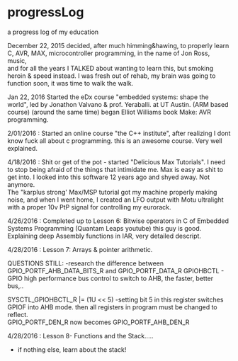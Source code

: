 # progressLog
a progress log of my education

December 22, 2015
decided, after much himming&hawing, to properly learn C, AVR, MAX, microcontroller programming, in the name of Jon Ross, music,  
and for all the years I TALKED about wanting to learn this, but smoking heroin & speed instead.  I was fresh out of rehab, 
my brain was going to function soon, it was time to walk the walk. 

Jan 22, 2016
Started the eDx course "embedded systems: shape the world", led by Jonathon Valvano & prof. Yeraballi. at UT Austin. (ARM based course)
(around the same time)  began Elliot Williams book  Make: AVR programming.

2/01/2016 : Started an online course "the C++ institute", after realizing I dont know fuck all about c programming.  this is 
  an awesome course.   Very well explained. 

4/18/2016 : Shit or get of the pot - started "Delicious Max Tutorials". I need to stop being afraid of the things that intimidate me. 
  Max is easy as shit to get into.  I looked into this software 12 years ago and shyed away.  Not anymore.  
  The "karplus strong' Max/MSP tutorial got my machine properly making noise, 
  and when I went home, I created an LFO output with Motu ultralight with a proper 10v PtP signal for controlling my eurorack. 

4/26/2016 : Completed up to Lesson 6: Bitwise operators in C of Embedded Systems Programming (Quantam Leaps youtube)
  this guy is good. Explaining deep Assembly functions in IAR, very detailed descript. 
  
4/28/2016 : Lesson 7: Arrays & pointer arithmetic.

QUESTIONS STILL:
-research the difference between GPIO_PORTF_AHB_DATA_BITS_R and GPIO_PORTF_DATA_R
GPIOHBCTL - GPIO high performance bus control
to switch to AHB, the faster, better bus,..

SYSCTL_GPIOHBCTL_R |= (1U << 5)
-setting bit 5 in this register switches GPIOF into AHB mode. 
then all registers in program must be changed to reflect.  
GPIO_PORTF_DEN_R
now becomes 
GPIO_PORTF_AHB_DEN_R

4/28/2016 : Lesson 8- Functions and the Stack.....
- if nothing else,   learn about the stack!









